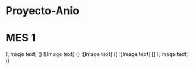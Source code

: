 # Proyecto-Anio

# MES 1
![Image text] ()
![Image text] ()
![Image text] ()
![Image text] ()
![Image text] ()

